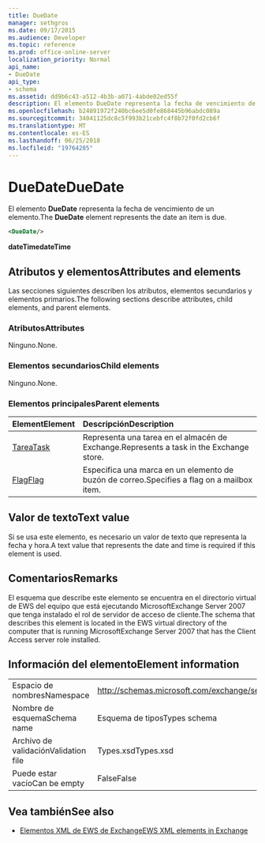 ```yaml
---
title: DueDate
manager: sethgros
ms.date: 09/17/2015
ms.audience: Developer
ms.topic: reference
ms.prod: office-online-server
localization_priority: Normal
api_name:
- DueDate
api_type:
- schema
ms.assetid: dd9b6c43-a512-4b3b-a071-4abde02ed55f
description: El elemento DueDate representa la fecha de vencimiento de un elemento.
ms.openlocfilehash: b24891972f240bc6ee5d0fe868445b96abdc089a
ms.sourcegitcommit: 34041125dc8c5f993b21cebfc4f8b72f0fd2cb6f
ms.translationtype: MT
ms.contentlocale: es-ES
ms.lasthandoff: 06/25/2018
ms.locfileid: "19764285"
---
```

# <a name="duedate"></a><span data-ttu-id="139be-103">DueDate</span><span class="sxs-lookup"><span data-stu-id="139be-103">DueDate</span></span>

<span data-ttu-id="139be-104">El elemento **DueDate** representa la fecha de vencimiento de un elemento.</span><span class="sxs-lookup"><span data-stu-id="139be-104">The **DueDate** element represents the date an item is due.</span></span> 
  
```xml
<DueDate/>
```

 <span data-ttu-id="139be-105">**dateTime**</span><span class="sxs-lookup"><span data-stu-id="139be-105">**dateTime**</span></span>
## <a name="attributes-and-elements"></a><span data-ttu-id="139be-106">Atributos y elementos</span><span class="sxs-lookup"><span data-stu-id="139be-106">Attributes and elements</span></span>

<span data-ttu-id="139be-107">Las secciones siguientes describen los atributos, elementos secundarios y elementos primarios.</span><span class="sxs-lookup"><span data-stu-id="139be-107">The following sections describe attributes, child elements, and parent elements.</span></span>
  
### <a name="attributes"></a><span data-ttu-id="139be-108">Atributos</span><span class="sxs-lookup"><span data-stu-id="139be-108">Attributes</span></span>

<span data-ttu-id="139be-109">Ninguno.</span><span class="sxs-lookup"><span data-stu-id="139be-109">None.</span></span>
  
### <a name="child-elements"></a><span data-ttu-id="139be-110">Elementos secundarios</span><span class="sxs-lookup"><span data-stu-id="139be-110">Child elements</span></span>

<span data-ttu-id="139be-111">Ninguno.</span><span class="sxs-lookup"><span data-stu-id="139be-111">None.</span></span>
  
### <a name="parent-elements"></a><span data-ttu-id="139be-112">Elementos principales</span><span class="sxs-lookup"><span data-stu-id="139be-112">Parent elements</span></span>

|<span data-ttu-id="139be-113">**Element**</span><span class="sxs-lookup"><span data-stu-id="139be-113">**Element**</span></span>|<span data-ttu-id="139be-114">**Descripción**</span><span class="sxs-lookup"><span data-stu-id="139be-114">**Description**</span></span>|
|:-----|:-----|
|[<span data-ttu-id="139be-115">Tarea</span><span class="sxs-lookup"><span data-stu-id="139be-115">Task</span></span>](task.md) <br/> |<span data-ttu-id="139be-116">Representa una tarea en el almacén de Exchange.</span><span class="sxs-lookup"><span data-stu-id="139be-116">Represents a task in the Exchange store.</span></span>  <br/> |
|[<span data-ttu-id="139be-117">Flag</span><span class="sxs-lookup"><span data-stu-id="139be-117">Flag</span></span>](flag.md) <br/> |<span data-ttu-id="139be-118">Especifica una marca en un elemento de buzón de correo.</span><span class="sxs-lookup"><span data-stu-id="139be-118">Specifies a flag on a mailbox item.</span></span>  <br/> |
   
## <a name="text-value"></a><span data-ttu-id="139be-119">Valor de texto</span><span class="sxs-lookup"><span data-stu-id="139be-119">Text value</span></span>

<span data-ttu-id="139be-120">Si se usa este elemento, es necesario un valor de texto que representa la fecha y hora.</span><span class="sxs-lookup"><span data-stu-id="139be-120">A text value that represents the date and time is required if this element is used.</span></span>
  
## <a name="remarks"></a><span data-ttu-id="139be-121">Comentarios</span><span class="sxs-lookup"><span data-stu-id="139be-121">Remarks</span></span>

<span data-ttu-id="139be-122">El esquema que describe este elemento se encuentra en el directorio virtual de EWS del equipo que está ejecutando MicrosoftExchange Server 2007 que tenga instalado el rol de servidor de acceso de cliente.</span><span class="sxs-lookup"><span data-stu-id="139be-122">The schema that describes this element is located in the EWS virtual directory of the computer that is running MicrosoftExchange Server 2007 that has the Client Access server role installed.</span></span>
  
## <a name="element-information"></a><span data-ttu-id="139be-123">Información del elemento</span><span class="sxs-lookup"><span data-stu-id="139be-123">Element information</span></span>

|||
|:-----|:-----|
|<span data-ttu-id="139be-124">Espacio de nombres</span><span class="sxs-lookup"><span data-stu-id="139be-124">Namespace</span></span>  <br/> |http://schemas.microsoft.com/exchange/services/2006/types  <br/> |
|<span data-ttu-id="139be-125">Nombre de esquema</span><span class="sxs-lookup"><span data-stu-id="139be-125">Schema name</span></span>  <br/> |<span data-ttu-id="139be-126">Esquema de tipos</span><span class="sxs-lookup"><span data-stu-id="139be-126">Types schema</span></span>  <br/> |
|<span data-ttu-id="139be-127">Archivo de validación</span><span class="sxs-lookup"><span data-stu-id="139be-127">Validation file</span></span>  <br/> |<span data-ttu-id="139be-128">Types.xsd</span><span class="sxs-lookup"><span data-stu-id="139be-128">Types.xsd</span></span>  <br/> |
|<span data-ttu-id="139be-129">Puede estar vacío</span><span class="sxs-lookup"><span data-stu-id="139be-129">Can be empty</span></span>  <br/> |<span data-ttu-id="139be-130">False</span><span class="sxs-lookup"><span data-stu-id="139be-130">False</span></span>  <br/> |
   
## <a name="see-also"></a><span data-ttu-id="139be-131">Vea también</span><span class="sxs-lookup"><span data-stu-id="139be-131">See also</span></span>

- [<span data-ttu-id="139be-132">Elementos XML de EWS de Exchange</span><span class="sxs-lookup"><span data-stu-id="139be-132">EWS XML elements in Exchange</span></span>](ews-xml-elements-in-exchange.md)

